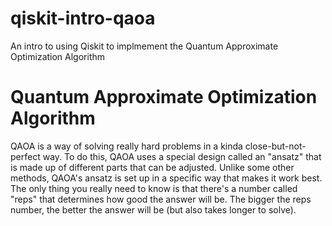 # qiskit-intro-qaoa

An intro to using Qiskit to implmement the Quantum Approximate Optimization Algorithm

# Quantum Approximate Optimization Algorithm

QAOA is a way of solving really hard problems in a kinda close-but-not-perfect way. To do this, QAOA uses a special design called an "ansatz" that is made up of different parts that can be adjusted. Unlike some other methods, QAOA's ansatz is set up in a specific way that makes it work best. The only thing you really need to know is that there's a number called "reps" that determines how good the answer will be. The bigger the reps number, the better the answer will be (but also takes longer to solve).
